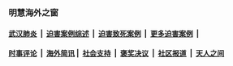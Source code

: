 
### 明慧海外之窗

####  [武汉肺炎](indexes/365.md?t=01131500) &nbsp;|&nbsp;  [迫害案例综述](indexes/328.md?t=01131500) &nbsp;|&nbsp; [迫害致死案例](indexes/277.md?t=01131500)  &nbsp;|&nbsp; [更多迫害案例](indexes/81.md?t=01131500)  &nbsp;|&nbsp; 
####  [时事评论](indexes/251.md?t=01131500) &nbsp;|&nbsp; [海外简讯](indexes/245.md?t=01131500)&nbsp;|&nbsp;  [社会支持](indexes/140.md?t=01131500) &nbsp;|&nbsp; [褒奖决议](indexes/282.md?t=01131500) &nbsp;|&nbsp; [社区报道](indexes/91.md?t=01131500)  &nbsp;|&nbsp; [天人之间](indexes/78.md?t=01131500) 

